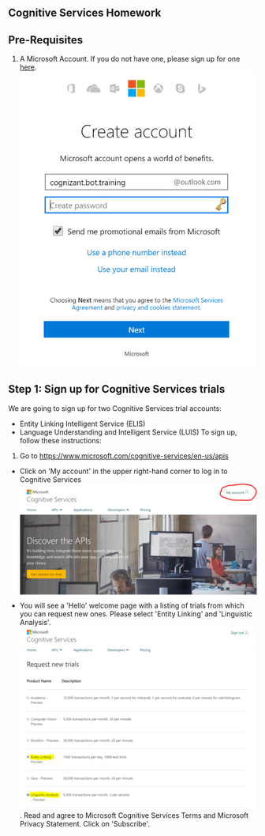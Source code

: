 ## Cognitive Services Homework
## Pre-Requisites
1.  A Microsoft Account.  If you do not have one, please sign up for one [here](https://account.microsoft.com/about).
![sign up for MS Account](images/ms_account_signup.PNG)
## Step 1:  Sign up for Cognitive Services trials
We are going to sign up for two Cognitive Services trial accounts:
* Entity Linking Intelligent Service (ELIS)
* Language Understanding and Intelligent Service (LUIS)
To sign up, follow these instructions:
1.  Go to https://www.microsoft.com/cognitive-services/en-us/apis
*  Click on 'My account' in the upper right-hand corner to log in to Cognitive Services ![my cognitive services account](images/home_account_circle.PNG)
*  You will see a 'Hello' welcome page with a listing of trials from which you can request new ones.  Please select 'Entity Linking' and 'Linguistic Analysis'.  ![request trials](images/request_trials.PNG).  Read and agree to Microsoft Cognitive Services Terms and Microsoft Privacy Statement.  Click on 'Subscribe'.




